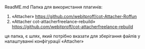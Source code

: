 ReadME.md
Папка для використання плагинів:

1. «Attacher» https://github.com/webitproff/cot-Attacher-Roffun
2. «Attacher cot-attacherfreelance-rebuild» https://github.com/webitproff/cot-attacherfreelance-rebuild

ця папка, є шлях, який потрібно вказати для зберігання файлів у налаштуванні конфігурації «Attacher»
